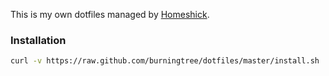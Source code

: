 This is my own dotfiles managed by [Homeshick](https://github.com/andsens/homeshick).

### Installation
```bash
curl -v https://raw.github.com/burningtree/dotfiles/master/install.sh | sh
```
